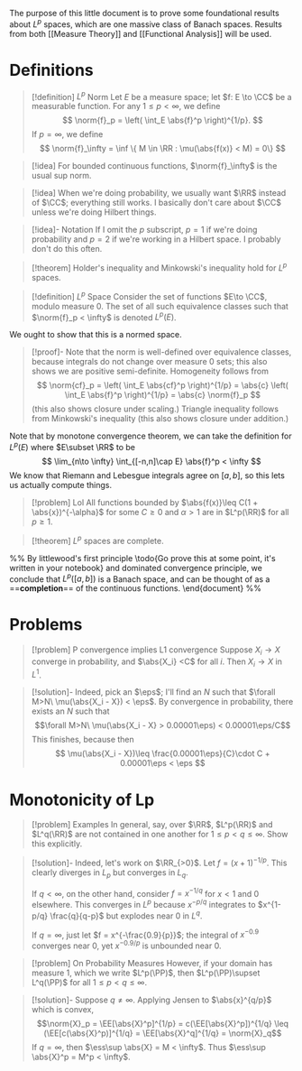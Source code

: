 The purpose of this little document is to prove some foundational results about $L^p$ spaces, which are one massive class of Banach spaces. Results from both [[Measure Theory]] and [[Functional Analysis]] will be used.

# Definitions 

> [!definition] $L^p$ Norm
> Let $E$ be a measure space; let $f: E \to \CC$ be a measurable function. For any $1\leq p < \infty$, we define $$ \norm{f}_p = \left( \int_E \abs{f}^p \right)^{1/p}. $$ If $p = \infty$, we define $$ \norm{f}_\infty = \inf \{ M \in \RR : \mu(\abs{f(x)} < M) = 0\} $$ 

>[!idea]
>For bounded continuous functions, $\norm{f}_\infty$ is the usual sup norm. 

> [!idea]
> When we're doing probability, we usually want $\RR$ instead of $\CC$; everything still works. I basically don't care about $\CC$ unless we're doing Hilbert things.

>[!idea]- Notation
>If I omit the $p$ subscript, $p = 1$ if we're doing probability and $p = 2$ if we're working in a Hilbert space. I probably don't do this often.

> [!theorem] 
 Holder's inequality and Minkowski's inequality hold for $L^p$ spaces. 
 
> [!definition] $L^p$ Space
 Consider the set of functions $E\to \CC$, modulo measure $0$. The set of all such equivalence classes such that $\norm{f}_p < \infty$ is denoted $L^p(E)$. 

 We ought to show that this is a normed space. 
 
> [!proof]- 
 Note that the norm is well-defined over equivalence classes, because integrals do not change over measure $0$ sets; this also shows we are positive semi-definite. Homogeneity follows from $$ \norm{cf}_p = \left( \int_E \abs{cf}^p \right)^{1/p} = \abs{c} \left( \int_E \abs{f}^p \right)^{1/p} = \abs{c} \norm{f}_p $$ (this also shows closure under scaling.) Triangle inequality follows from Minkowski's inequality (this also shows closure under addition.) 

 Note that by monotone convergence theorem, we can take the definition for $L^p(E)$ where $E\subset \RR$ to be $$ \lim_{n\to \infty} \int_{[-n,n]\cap E} \abs{f}^p < \infty $$ We know that Riemann and Lebesgue integrals agree on $[a,b]$, so this lets us actually compute things. 
 
> [!problem] Lol
 All functions bounded by $\abs{f(x)}\leq C(1 + \abs{x})^{-\alpha}$ for some $C\geq 0$ and $\alpha > 1$ are in $L^p(\RR)$ for all $p\geq 1$. 

>[!theorem]
>$L^p$ spaces are complete.


 %% By littlewood's first principle \todo{Go prove this at some point, it's written in your notebook} and dominated convergence principle, we conclude that $L^p([a,b])$ is a Banach space, and can be thought of as a ==**completion**== of the continuous functions. \end{document} %% 
# Problems

>[!problem] P convergence implies L1 convergence
> Suppose $X_i\to X$ converge in probability, and $\abs{X_i} <C$ for all $i$. Then $X_i\to X$ in $L^1$.

> [!solution]-
> Indeed, pick an $\eps$; I'll find an $N$ such that $\forall M>N\ \mu(\abs{X_i - X}) < \eps$. By convergence in probability, there exists an $N$ such that
> $$\forall M>N\ \mu(\abs{X_i - X} > 0.00001\eps) < 0.00001\eps/C$$
> This finishes, because then
> $$
> 	\mu(\abs{X_i - X})\leq \frac{0.00001\eps}{C}\cdot C + 0.00001\eps < \eps
> $$
# Monotonicity of Lp

>[!problem] Examples
>In general, say, over $\RR$, $L^p(\RR)$ and $L^q(\RR)$ are not contained in one another for $1\leq p < q \leq \infty$. Show this explicitly.

> [!solution]-
> Indeed, let's work on $\RR_{>0}$. Let $f = (x+1)^{-1/p}$. This clearly diverges in $L_p$ but converges in $L_q$.
> 
> If $q <\infty$, on the other hand, consider $f = x^{-1/q}$ for $x < 1$ and $0$ elsewhere. This converges in $L^p$ because $x^{-p/q}$ integrates to $x^{1-p/q} \frac{q}{q-p}$ but explodes near $0$ in $L^q$.
> 
> If $q = \infty$, just let $f = x^{-\frac{0.9}{p}}$; the integral of $x^{-0.9}$ converges near $0$, yet $x^{-0.9/p}$ is unbounded near $0$.

> [!problem] On Probability Measures
> However, if your domain has measure $1$, which we write $L^p(\PP)$, then $L^p(\PP)\supset L^q(\PP)$ for all $1\leq p < q \leq \infty$.
 
> [!solution]-
> Suppose $q\neq \infty$. Applying Jensen to $\abs{x}^{q/p}$ which is convex,
> $$\norm{X}_p = \EE[\abs{X}^p]^{1/p} = c(\EE[\abs{X}^p])^{1/q} \leq (\EE[c(\abs{X}^p)]^{1/q} = \EE[\abs{X}^q]^{1/q} = \norm{X}_q$$
> If $q = \infty$, then $\ess\sup \abs{X} = M < \infty$. Thus $\ess\sup \abs{X}^p = M^p < \infty$.